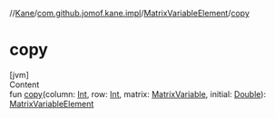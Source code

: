 //[Kane](../../index.md)/[com.github.jomof.kane.impl](../index.md)/[MatrixVariableElement](index.md)/[copy](copy.md)



# copy  
[jvm]  
Content  
fun [copy](copy.md)(column: [Int](https://kotlinlang.org/api/latest/jvm/stdlib/kotlin/-int/index.html), row: [Int](https://kotlinlang.org/api/latest/jvm/stdlib/kotlin/-int/index.html), matrix: [MatrixVariable](../-matrix-variable/index.md), initial: [Double](https://kotlinlang.org/api/latest/jvm/stdlib/kotlin/-double/index.html)): [MatrixVariableElement](index.md)  



